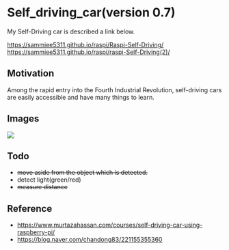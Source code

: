 # Self_driving_car(version 0.7) 
My Self-Driving car is described a link below.

https://sammiee5311.github.io/raspi/Raspi-Self-Driving/ <br>
https://sammiee5311.github.io/raspi/raspi-Self-Driving(2)/

## Motivation
Among the rapid entry into the Fourth Industrial Revolution, self-driving cars are easily accessible and have many things to learn.

## Images

![](https://github.com/sammiee5311/raspberry_pi/blob/master/self_driving_car/images/car.gif)

## Todo
+ ~~move aside from the object which is detected.~~
+ detect light(green/red)
+ ~~measure distance~~

## Reference
+ https://www.murtazahassan.com/courses/self-driving-car-using-raspberry-pi/
+ https://blog.naver.com/chandong83/221155355360
